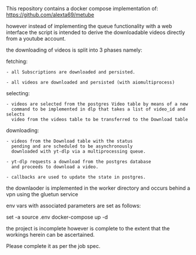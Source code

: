 This repository contains a docker compose implementation of:
https://github.com/alexta69/metube

however instead of implementing the queue functionality with
a web interface the script is intended to derive the downloadable 
videos directly from a youtube account.

the downloading of videos is split into 3 phases namely:

fetching:

    - all Subscriptions are downloaded and persisted.
    
    - all videos are downloaded and persisted (with aiomultiprocess)
    
selecting:

    - videos are selected from the postgres Video table by means of a new
      command to be implemented in dlp that takes a list of video_id and selects
      video from the videos table to be transferred to the Download table
      
downloading:

    - videos from the Download table with the status 
      pending and are scheduled to be asynchronously
      downloaded with yt-dlp via a multiprocessing queue.
      
    - yt-dlp requests a download from the postgres database 
      and proceeds to download a video.
      
    - callbacks are used to update the state in postgres.


the downlaoder is implemented in the worker directory and occurs behind a vpn
using the gluetun service

env vars with associated parameters are set as follows:

set -a
source .env
docker-compose up -d


the project is incomplete however is complete to the extent that the workings herein
can be ascertained.

Please complete it as per the job spec.
